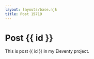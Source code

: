 ```yaml
---
layout: layouts/base.njk
title: Post 15719
---
```


# Post {{ id }}

This is post {{ id }} in my Eleventy project.
